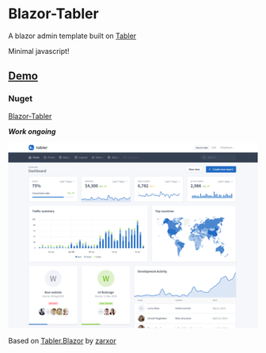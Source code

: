 # Blazor-Tabler
A blazor admin template built on [Tabler](https://preview-dev.tabler.io/)

Minimal javascript!

## [Demo](https://joadan.github.io/Blazor-Tabler)

### Nuget
[Blazor-Tabler](https://www.nuget.org/packages/Blazor-Tabler/)

***Work ongoing***


![Alt text](tabler-preview.png?raw=true "Title")

Based on [Tabler.Blazor](https://github.com/zarxor/Tabler.Blazor) by [zarxor](https://github.com/zarxor)
